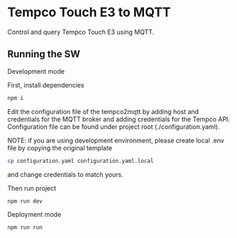 # Tempco Touch E3 to MQTT

Control and query Tempco Touch E3 using MQTT.


## Running the SW



Development mode

First, install dependencies
```bash
npm i
```

Edit the configuration file of the tempco2mqtt by adding host and credentials for the MQTT broker and adding credentials for the Tempco API.
Configuration file can be found under project root (./configuration.yaml).

NOTE: if you are using development environment, please create local .env file by copying the original template
```bash
cp configuration.yaml configuration.yaml.local
```
and change credentials to match yours.

Then run project
```bash
npm run dev
```

Deployment mode

```bash
npm run run
```
